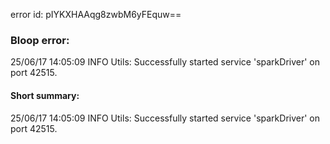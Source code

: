 error id: pIYKXHAAqg8zwbM6yFEquw==
### Bloop error:

25/06/17 14:05:09 INFO Utils: Successfully started service 'sparkDriver' on port 42515.
#### Short summary: 

25/06/17 14:05:09 INFO Utils: Successfully started service 'sparkDriver' on port 42515.